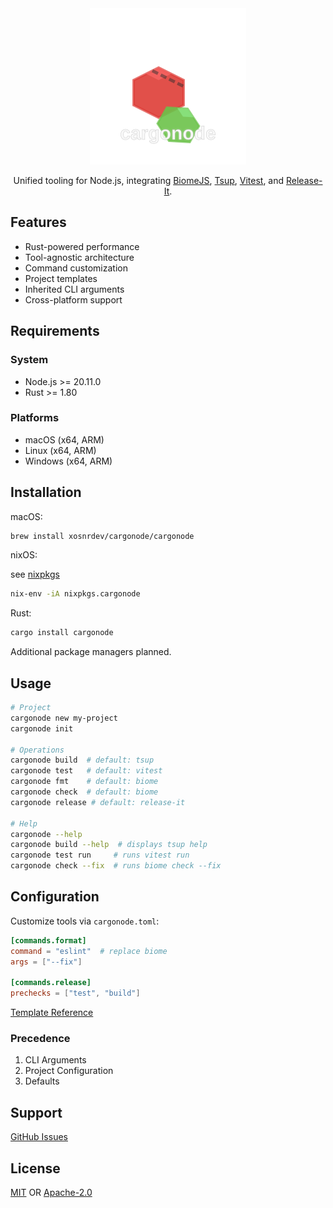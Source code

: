 <div align="center">
<img src="./docs/logo.svg" width="250px" />

Unified tooling for Node.js, integrating [BiomeJS](https://biomejs.dev), [Tsup](https://tsup.egoist.dev), [Vitest](https://vitest.dev), and [Release-It](https://github.com/release-it/release-it).

</div>

## Features

- Rust-powered performance
- Tool-agnostic architecture
- Command customization
- Project templates
- Inherited CLI arguments
- Cross-platform support

## Requirements

### System

- Node.js >= 20.11.0
- Rust >= 1.80

### Platforms

- macOS (x64, ARM)
- Linux (x64, ARM)
- Windows (x64, ARM)

## Installation

macOS:

```bash
brew install xosnrdev/cargonode/cargonode
```

nixOS:

see [nixpkgs](https://search.nixos.org/packages?channel=unstable&from=0&size=50&sort=relevance&type=packages&query=cargonode)

```bash
nix-env -iA nixpkgs.cargonode
```

Rust:

```bash
cargo install cargonode
```

Additional package managers planned.

## Usage

```bash
# Project
cargonode new my-project
cargonode init

# Operations
cargonode build  # default: tsup
cargonode test   # default: vitest
cargonode fmt    # default: biome
cargonode check  # default: biome
cargonode release # default: release-it

# Help
cargonode --help
cargonode build --help  # displays tsup help
cargonode test run     # runs vitest run
cargonode check --fix  # runs biome check --fix
```

## Configuration

Customize tools via `cargonode.toml`:

```toml
[commands.format]
command = "eslint"  # replace biome
args = ["--fix"]

[commands.release]
prechecks = ["test", "build"]
```

[Template Reference](./templates/node_typescript/cargonode.toml)

### Precedence

1. CLI Arguments
2. Project Configuration
3. Defaults

## Support

[GitHub Issues](https://github.com/xosnrdev/cargonode/issues)

## License

[MIT](./LICENSE-MIT) OR [Apache-2.0](./LICENSE-APACHE)
